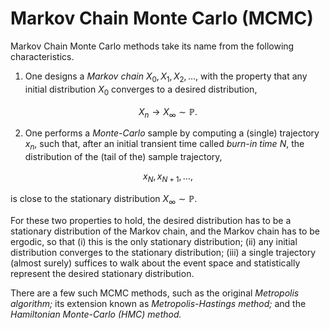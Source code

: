 # Markov Chain Monte Carlo (MCMC)

Markov Chain Monte Carlo methods take its name from the following characteristics.

1. One designs a *Markov chain* $X_0, X_1, X_2, \ldots,$ with the property that any initial distribution $X_0$ converges to a desired distribution,
```math
X_n \rightarrow X_\infty \sim \mathbb{P}.
```
2. One performs a *Monte-Carlo* sample by computing a (single) trajectory $x_n,$ such that, after an initial transient time called *burn-in time* $N,$ the distribution of the (tail of the) sample trajectory,
```math
    x_N, x_{N+1}, \ldots,
```
is close to the stationary distribution $X_\infty \sim \mathbb{P}.$

For these two properties to hold, the desired distribution has to be a stationary distribution of the Markov chain, and the Markov chain has to be ergodic, so that (i) this is the only stationary distribution; (ii) any initial distribution converges to the stationary distribution; (iii) a single trajectory (almost surely) suffices to walk about the event space and statistically represent the desired stationary distribution.

There are a few such MCMC methods, such as the original *Metropolis algorithm;* its extension known as *Metropolis-Hastings method;* and the *Hamiltonian Monte-Carlo (HMC) method.*
